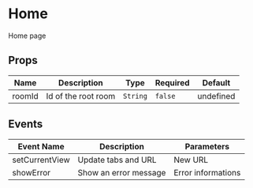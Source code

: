 # Home

Home page

## Props

<!-- @vuese:Home:props:start -->
|Name|Description|Type|Required|Default|
|---|---|---|---|---|
|roomId|Id of the root room|`String`|`false`|undefined|

<!-- @vuese:Home:props:end -->


## Events

<!-- @vuese:Home:events:start -->
|Event Name|Description|Parameters|
|---|---|---|
|setCurrentView|Update tabs and URL|New URL|
|showError|Show an error message|Error informations|

<!-- @vuese:Home:events:end -->


